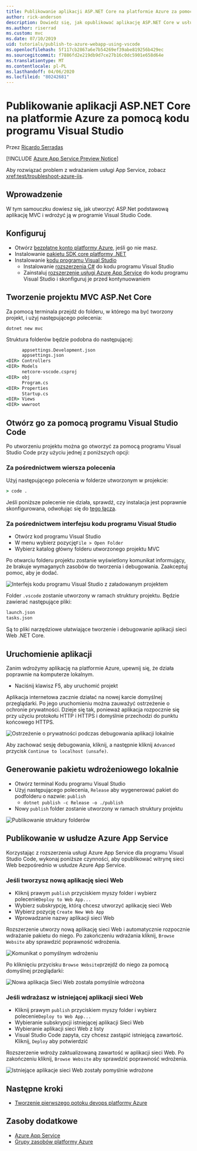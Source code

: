 ```yaml
---
title: Publikowanie aplikacji ASP.NET Core na platformie Azure za pomocą kodu programu Visual Studio
author: rick-anderson
description: Dowiedz się, jak opublikować aplikację ASP.NET Core w usłudze Azure App Service przy użyciu kodu programu Visual Studio
ms.author: riserrad
ms.custom: mvc
ms.date: 07/10/2019
uid: tutorials/publish-to-azure-webapp-using-vscode
ms.openlocfilehash: 5f117cb2867a6e7b54269ef39abe819256b429ec
ms.sourcegitcommit: f7886fd2e219db9d7ce27b16c0dc5901e658d64e
ms.translationtype: MT
ms.contentlocale: pl-PL
ms.lasthandoff: 04/06/2020
ms.locfileid: "80242681"
---
```

# <a name="publish-an-aspnet-core-app-to-azure-with-visual-studio-code"></a>Publikowanie aplikacji ASP.NET Core na platformie Azure za pomocą kodu programu Visual Studio

Przez [Ricardo Serradas](https://twitter.com/ricardoserradas)

[!INCLUDE [Azure App Service Preview Notice](../includes/azure-apps-preview-notice.md)]

Aby rozwiązać problem z wdrażaniem usługi App Service, zobacz <xref:test/troubleshoot-azure-iis>.

## <a name="intro"></a>Wprowadzenie

W tym samouczku dowiesz się, jak utworzyć ASP.Net podstawową aplikację MVC i wdrożyć ją w programie Visual Studio Code.

## <a name="set-up"></a>Konfiguruj

- Otwórz [bezpłatne konto platformy Azure,](https://azure.microsoft.com/free/dotnet/) jeśli go nie masz.
- Instalowanie [pakietu SDK core platformy .NET](https://dotnet.microsoft.com/download)
- Instalowanie [kodu programu Visual Studio](https://code.visualstudio.com/Download)
  - Instalowanie [rozszerzenia C#](https://marketplace.visualstudio.com/items?itemName=ms-dotnettools.csharp) do kodu programu Visual Studio
  - Zainstaluj [rozszerzenie usługi Azure App Service](https://marketplace.visualstudio.com/items?itemName=ms-azuretools.vscode-azureappservice) do kodu programu Visual Studio i skonfiguruj je przed kontynuowaniem

## <a name="create-an-aspnet-core-mvc-project"></a>Tworzenie projektu MVC ASP.Net Core

Za pomocą terminala przejdź do folderu, w którego ma być tworzony projekt, i użyj następującego polecenia:

```dotnetcli
dotnet new mvc
```

Struktura folderów będzie podobna do następującej:

```cmd
      appsettings.Development.json
      appsettings.json
<DIR> Controllers
<DIR> Models
      netcore-vscode.csproj
<DIR> obj
      Program.cs
<DIR> Properties
      Startup.cs
<DIR> Views
<DIR> wwwroot
```

## <a name="open-it-with-visual-studio-code"></a>Otwórz go za pomocą programu Visual Studio Code

Po utworzeniu projektu można go otworzyć za pomocą programu Visual Studio Code przy użyciu jednej z poniższych opcji:

### <a name="through-the-command-line"></a>Za pośrednictwem wiersza polecenia

Użyj następującego polecenia w folderze utworzonym w projekcie:

```cmd
> code .
```

Jeśli poniższe polecenie nie działa, sprawdź, czy instalacja jest poprawnie skonfigurowana, odwołując się do [tego łącza](https://code.visualstudio.com/docs/setup/setup-overview#_cross-platform).

### <a name="through-visual-studio-code-interface"></a>Za pośrednictwem interfejsu kodu programu Visual Studio

- Otwórz kod programu Visual Studio
- W menu wybierz pozycję`File > Open Folder`
- Wybierz katalog główny folderu utworzonego projektu MVC

Po otwarciu folderu projektu zostanie wyświetlony komunikat informujący, że brakuje wymaganych zasobów do tworzenia i debugowania. Zaakceptuj pomoc, aby je dodać.

![Interfejs kodu programu Visual Studio z załadowanym projektem](publish-to-azure-webapp-using-vscode/_static/folder-structure-restore-netcore.jpg)

Folder `.vscode` zostanie utworzony w ramach struktury projektu. Będzie zawierać następujące pliki:

```cmd
launch.json
tasks.json
```

Są to pliki narzędziowe ułatwiające tworzenie i debugowanie aplikacji sieci Web .NET Core.

## <a name="run-the-app"></a>Uruchomienie aplikacji

Zanim wdrożymy aplikację na platformie Azure, upewnij się, że działa poprawnie na komputerze lokalnym.

- Naciśnij klawisz F5, aby uruchomić projekt

Aplikacja internetowa zacznie działać na nowej karcie domyślnej przeglądarki. Po jego uruchomieniu można zauważyć ostrzeżenie o ochronie prywatności. Dzieje się tak, ponieważ aplikacja rozpocznie się przy użyciu protokołu HTTP i HTTPS i domyślnie przechodzi do punktu końcowego HTTPS.

![Ostrzeżenie o prywatności podczas debugowania aplikacji lokalnie](publish-to-azure-webapp-using-vscode/_static/run-webapp-https-warning.jpg)

Aby zachować sesję debugowania, kliknij, a następnie kliknij `Advanced` przycisk `Continue to localhost (unsafe)`.

## <a name="generate-the-deployment-package-locally"></a>Generowanie pakietu wdrożeniowego lokalnie

- Otwórz terminal Kodu programu Visual Studio
- Użyj następującego polecenia, `Release` aby wygenerować pakiet do podfolderu o nazwie: `publish`
  - `dotnet publish -c Release -o ./publish`
- Nowy `publish` folder zostanie utworzony w ramach struktury projektu

![Publikowanie struktury folderów](publish-to-azure-webapp-using-vscode/_static/publish-folder.jpg)

## <a name="publish-to-azure-app-service"></a>Publikowanie w usłudze Azure App Service

Korzystając z rozszerzenia usługi Azure App Service dla programu Visual Studio Code, wykonaj poniższe czynności, aby opublikować witrynę sieci Web bezpośrednio w usłudze Azure App Service.

### <a name="if-youre-creating-a-new-web-app"></a>Jeśli tworzysz nową aplikację sieci Web

- Kliknij prawym `publish` przyciskiem myszy folder i wybierz polecenie`Deploy to Web App...`
- Wybierz subskrypcję, którą chcesz utworzyć aplikację sieci Web
- Wybierz pozycję `Create New Web App`
- Wprowadzanie nazwy aplikacji sieci Web

Rozszerzenie utworzy nową aplikację sieci Web i automatycznie rozpocznie wdrażanie pakietu do niego. Po zakończeniu wdrażania kliknij, `Browse Website` aby sprawdzić poprawność wdrożenia.

![Komunikat o pomyślnym wdrożeniu](publish-to-azure-webapp-using-vscode/_static/deployment-succeeded-message.jpg)

Po kliknięciu przycisku `Browse Website`przejdź do niego za pomocą domyślnej przeglądarki:

![Nowa aplikacja Sieci Web została pomyślnie wdrożona](publish-to-azure-webapp-using-vscode/_static/new-webapp-deployed.jpg)

### <a name="if-youre-deploying-to-an-existing-web-app"></a>Jeśli wdrażasz w istniejącej aplikacji sieci Web

- Kliknij prawym `publish` przyciskiem myszy folder i wybierz polecenie`Deploy to Web App...`
- Wybieranie subskrypcji istniejącej aplikacji Sieci Web
- Wybieranie aplikacji sieci Web z listy
- Visual Studio Code zapyta, czy chcesz zastąpić istniejącą zawartość. Kliknij, `Deploy` aby potwierdzić

Rozszerzenie wdroży zaktualizowaną zawartość w aplikacji sieci Web. Po zakończeniu kliknij, `Browse Website` aby sprawdzić poprawność wdrożenia.

![Istniejące aplikacje sieci Web zostały pomyślnie wdrożone](publish-to-azure-webapp-using-vscode/_static/existing-webapp-deployed.jpg)

## <a name="next-steps"></a>Następne kroki

- [Tworzenie pierwszego potoku devops platformy Azure](/azure/devops/pipelines/create-first-pipeline)

## <a name="additional-resources"></a>Zasoby dodatkowe

- [Azure App Service](/azure/app-service/app-service-web-overview)
- [Grupy zasobów platformy Azure](/azure/azure-resource-manager/resource-group-overview#resource-groups)
